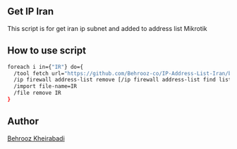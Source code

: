 ## Get IP Iran
This script is for get iran ip subnet and added to address list Mikrotik

## How to use script
```bash
foreach i in={"IR"} do={
  /tool fetch url="https://github.com/Behrooz-co/IP-Address-List-Iran/blob/main/Address-List.rsc" dst-path=IR
  /ip firewall address-list remove [/ip firewall address-list find list=IR]
  /import file-name=IR
  /file remove IR
}
```

## Author
[Behrooz Kheirabadi](https://github.com/Behrooz-co/)

